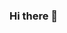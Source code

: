 ### Hi there 👋

<!--
**Zuu97/Zuu97** is a ✨ _special_ ✨ repository because its `README.md` (this file) appears on your GitHub profile.

Here are some ideas to get you started:

### I am Isuru Alagiyawanna, an current undergraduate of Department of Electronic and Telecommunication Engineering, University of Moratuwa.
- 🌱 I’m currently learning ...
- 👯 I’m looking to collaborate on ...
- 🤔 I’m looking for help with ...
- 💬 Ask me about ...
- 📫 How to reach me: ...
- 😄 Pronouns: ...
- ⚡ Fun fact: ...


